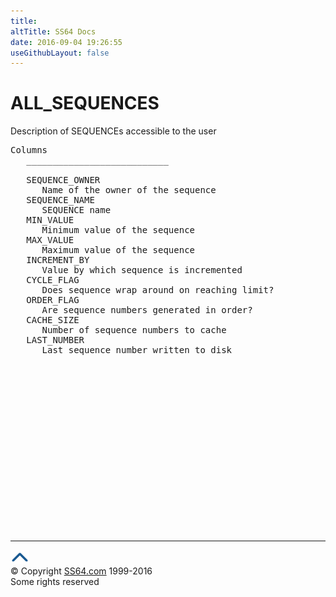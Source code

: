 ```yaml
---
title:
altTitle: SS64 Docs
date: 2016-09-04 19:26:55
useGithubLayout: false
---
```

<!-- #BeginLibraryItem "/Library/head_orad.lbi" --><!-- #EndLibraryItem --><h1>ALL_SEQUENCES </h1><p> Description of SEQUENCEs accessible to the user </p> 
 
<pre>Columns
   ___________________________
 
   SEQUENCE_OWNER
      Name of the owner of the sequence
   SEQUENCE_NAME
      SEQUENCE name
   MIN_VALUE
      Minimum value of the sequence
   MAX_VALUE
      Maximum value of the sequence
   INCREMENT_BY
      Value by which sequence is incremented
   CYCLE_FLAG
      Does sequence wrap around on reaching limit?
   ORDER_FLAG
      Are sequence numbers generated in order?
   CACHE_SIZE
      Number of sequence numbers to cache
   LAST_NUMBER
      Last sequence number written to disk

</pre><!-- #BeginLibraryItem "/Library/foot_orad.lbi" --><p><script async="" src="//pagead2.googlesyndication.com/pagead/js/adsbygoogle.js"></script>
<!-- oracle-footer -->
<ins class="adsbygoogle" style="display:inline-block;width:300px;height:250px" data-ad-client="ca-pub-6140977852749469" data-ad-slot="4275490898"></ins>
<script>
(adsbygoogle = window.adsbygoogle || []).push({});
</script></p>
<hr>
<div id="bl" class="footer"><a href="#"><img src="../images/top.png" width="30" height="22" alt="Back to the Top"></a></div>
<div id="br" class="footer, tagline">© Copyright <a href="http://ss64.com/">SS64.com</a> 1999-2016<br>
Some rights reserved</div>
<!-- #EndLibraryItem -->

